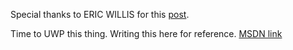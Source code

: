 Special thanks to ERIC WILLIS for this [post](http://notes.ericwillis.com/2009/11/pixelate-an-image-with-csharp/).

Time to UWP this thing. Writing this here for reference. [MSDN link](https://msdn.microsoft.com/en-us/library/windows/apps/dn263229.aspx?f=255&MSPPError=-2147217396)
